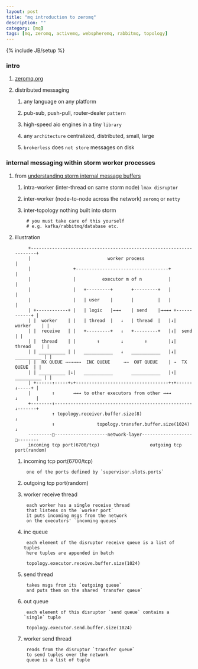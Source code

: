 ```yaml
---
layout: post
title: "mq introduction to zeromq"
description: ""
category: [mq]
tags: [mq, zeromq, activemq, webspheremq, rabbitmq, topology]
---
```

{% include JB/setup %}


### intro

1. [zeromq.org](http://zeromq.org/)

1. distributed messaging

    1. any language on any platform

    1. pub-sub, push-pull, router-dealer `pattern`

    1. high-speed aio engines in a tiny `library`

    1. any `architecture` centralized, distributed, small, large

    1. `brokerless` does `not store` messages on disk

### internal messaging within storm worker processes

1. from [understanding storm internal message buffers](http://www.michael-noll.com/blog/2013/06/21/understanding-storm-internal-message-buffers/)

    1. intra-worker (inter-thread on same storm node) `lmax disruptor`

    1. inter-worker (node-to-node across the network) `zeromq` or `netty`

    1. inter-topology nothing built into storm

            # you must take care of this yourself
            # e.g. kafka/rabbitmq/database etc.

1. illustration

            +---------------------------------------------------------------------+
            |                             worker process                          |
            |                +-----------------------------------+                |
            |                |          executor m of n          |                |
            |                |   +---------+       +---------+   |                |
            |                |   | user    |       |         |   |                |
            | +------------+ |   | logic   |→→→    | send    |→→→→ +------------+ |
            | |  worker    | |   | thread  |   ↓   | thread  |   |↓|  worker    | |
            | |  receive   | |   +---------+   ↓   +---------+   |↓|  send      | |
            | |  thread    | |        ↑        ↓        ↑        |↓|  thread    | |
            | | __________ | |   ___________   ↓   ___________   |↓| __________ | |
            | |  RX QUEUE →→→→→→  INC QUEUE     →→  OUT QUEUE    | →  TX QUEUE  | |
            | | __________ |↓|   ___________       ___________   |↑| __________ | |
            | +------↑-----+↓+-----------------------------------+↑+------↓-----+ |
            |        ↑       →→→ to other executors from other →→→        ↓       |
            +--------↑----------------------------------------------------↓-------+
                     ↑ topology.receiver.buffer.size(8)                   ↓        
                     ↑                topology.transfer.buffer.size(1024) ↓        
            ---------□--------------------network-layer-------------------□--------
            incoming tcp port(6700/tcp)                   outgoing tcp port(random)

    1. incoming tcp port(6700/tcp)

            one of the ports defined by `supervisor.slots.ports`

    1. outgoing tcp port(random)

    1. worker receive thread

            each worker has a single receive thread
            that listens on the `worker port`
            it puts incoming msgs from the network
            on the executors' `incoming queues`

    1. inc queue

            each element of the disruptor receive queue is a list of tuples
            here tuples are appended in batch

            topology.executor.receive.buffer.size(1024)

    1. send thread

            takes msgs from its `outgoing queue`
            and puts them on the shared `transfer queue`

    1. out queue

            each element of this disruptor `send queue` contains a `single` tuple

            topology.executor.send.buffer.size(1024)

    1. worker send thread

            reads from the disruptor `transfer queue`
            to send tuples over the network
            queue is a list of tuple

